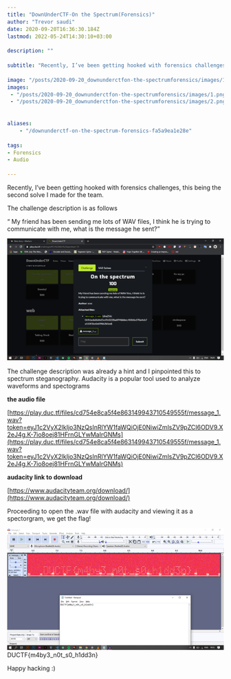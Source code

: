 ```yaml
---
title: "DownUnderCTF-On the Spectrum(Forensics)"
author: "Trevor saudi"
date: 2020-09-20T16:36:30.184Z
lastmod: 2022-05-24T14:30:10+03:00

description: ""

subtitle: "Recently, I’ve been getting hooked with forensics challenges, this being the second solve I made for the team."

image: "/posts/2020-09-20_downunderctfon-the-spectrumforensics/images/1.png" 
images:
 - "/posts/2020-09-20_downunderctfon-the-spectrumforensics/images/1.png"
 - "/posts/2020-09-20_downunderctfon-the-spectrumforensics/images/2.png"


aliases:
    - "/downunderctf-on-the-spectrum-forensics-fa5a9ea1e28e"

tags:
- Forensics
- Audio

---
```


Recently, I’ve been getting hooked with forensics challenges, this being the second solve I made for the team.

The challenge description is as follows

“ My friend has been sending me lots of WAV files, I think he is trying to communicate with me, what is the message he sent?”

![image](/posts/2020-09-20_downunderctfon-the-spectrumforensics/images/1.png#layoutTextWidth)


The challenge description was already a hint and I pinpointed this to spectrum steganography. Audacity is a popular tool used to analyze waveforms and spectograms

**the audio file**

[https://play.duc.tf/files/cd754e8ca5f4e863149943710549555f/message_1.wav?token=eyJ1c2VyX2lkIjo3NzQsInRlYW1faWQiOjE0NiwiZmlsZV9pZCI6ODV9.X2eJ4g.K-7io8oej81HFrnGLYwMaIrGNMs](https://play.duc.tf/files/cd754e8ca5f4e863149943710549555f/message_1.wav?token=eyJ1c2VyX2lkIjo3NzQsInRlYW1faWQiOjE0NiwiZmlsZV9pZCI6ODV9.X2eJ4g.K-7io8oej81HFrnGLYwMaIrGNMs)

**audacity link to download**

[https://www.audacityteam.org/download/](https://www.audacityteam.org/download/)

Proceeding to open the .wav file with audacity and viewing it as a spectorgram, we get the flag!

![image](/posts/2020-09-20_downunderctfon-the-spectrumforensics/images/2.png#layoutTextWidth)
DUCTF{m4by3_n0t_s0_h1dd3n}



Happy hacking :)
